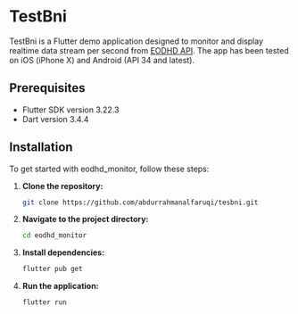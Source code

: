 # TestBni

TestBni is a Flutter demo application designed to monitor and display realtime data stream per second from [EODHD API](https://eodhd.com/financial-apis/new-real-time-data-api-websockets). The app has been tested on iOS (iPhone X) and Android (API 34 and latest).

## Prerequisites
 - Flutter SDK version 3.22.3
 - Dart version 3.4.4

## Installation

To get started with eodhd_monitor, follow these steps:

1. **Clone the repository:**
    ```sh
    git clone https://github.com/abdurrahmanalfaruqi/tesbni.git
    ```
2. **Navigate to the project directory:**
    ```sh
    cd eodhd_monitor
    ```
3. **Install dependencies:**
    ```sh
    flutter pub get
    ```
4. **Run the application:**
    ```sh
    flutter run
    ```
